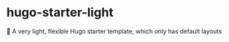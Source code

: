 # hugo-starter-light
🐯 A very light, flexible Hugo starter template, which only has default layouts
